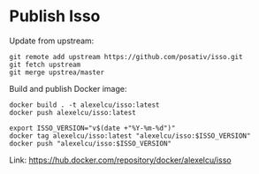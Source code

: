 # Publish Isso

Update from upstream:

```
git remote add upstream https://github.com/posativ/isso.git
git fetch upstream
git merge upstrea/master
```

Build and publish Docker image:

```
docker build . -t alexelcu/isso:latest
docker push alexelcu/isso:latest

export ISSO_VERSION="v$(date +"%Y-%m-%d")"
docker tag alexelcu/isso:latest "alexelcu/isso:$ISSO_VERSION"
docker push "alexelcu/isso:$ISSO_VERSION"
```

Link: <https://hub.docker.com/repository/docker/alexelcu/isso>
